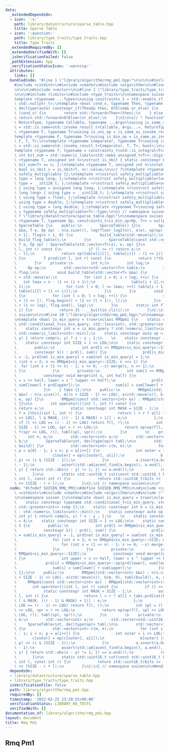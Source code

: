 ```yaml
---
data:
  _extendedDependsOn:
  - icon: ':x:'
    path: library/datastructure/sparse_table.hpp
    title: Sparse Table
  - icon: ':question:'
    path: library/type_traits/type_traits.hpp
    title: Type Traits
  _extendedRequiredBy: []
  _extendedVerifiedWith: []
  _isVerificationFailed: false
  _pathExtension: hpp
  _verificationStatusIcon: ':warning:'
  attributes:
    links: []
  bundledCode: "#line 1 \"library/algorithm/rmq_pm1.hpp\"\n\n\n\n#include <cassert>\n\
    #include <cstdint>\n#include <cmath>\n#include <algorithm>\n\n#line 1 \"library/datastructure/sparse_table.hpp\"\
    \n\n\n\n#include <vector>\n\n#line 1 \"library/type_traits/type_traits.hpp\"\n\
    \n\n\n#include <limits>\n#include <type_traits>\n\nnamespace suisen {\n// ! utility\n\
    template <typename ...Types>\nusing constraints_t = std::enable_if_t<std::conjunction_v<Types...>,\
    \ std::nullptr_t>;\ntemplate <bool cond_v, typename Then, typename OrElse>\nconstexpr\
    \ decltype(auto) constexpr_if(Then&& then, OrElse&& or_else) {\n    if constexpr\
    \ (cond_v) {\n        return std::forward<Then>(then);\n    } else {\n       \
    \ return std::forward<OrElse>(or_else);\n    }\n}\n\n// ! function\ntemplate <typename\
    \ ReturnType, typename Callable, typename ...Args>\nusing is_same_as_invoke_result\
    \ = std::is_same<std::invoke_result_t<Callable, Args...>, ReturnType>;\ntemplate\
    \ <typename F, typename T>\nusing is_uni_op = is_same_as_invoke_result<T, F, T>;\n\
    template <typename F, typename T>\nusing is_bin_op = is_same_as_invoke_result<T,\
    \ F, T, T>;\n\ntemplate <typename Comparator, typename T>\nusing is_comparator\
    \ = std::is_same<std::invoke_result_t<Comparator, T, T>, bool>;\n\n// ! integral\n\
    template <typename T, typename = constraints_t<std::is_integral<T>>>\nconstexpr\
    \ int bit_num = std::numeric_limits<std::make_unsigned_t<T>>::digits;\ntemplate\
    \ <typename T, unsigned int n>\nstruct is_nbit { static constexpr bool value =\
    \ bit_num<T> == n; };\ntemplate <typename T, unsigned int n>\nstatic constexpr\
    \ bool is_nbit_v = is_nbit<T, n>::value;\n\n// ?\ntemplate <typename T>\nstruct\
    \ safely_multipliable {};\ntemplate <>\nstruct safely_multipliable<int> { using\
    \ type = long long; };\ntemplate <>\nstruct safely_multipliable<long long> { using\
    \ type = __int128_t; };\ntemplate <>\nstruct safely_multipliable<unsigned int>\
    \ { using type = unsigned long long; };\ntemplate <>\nstruct safely_multipliable<unsigned\
    \ long long> { using type = __uint128_t; };\ntemplate <>\nstruct safely_multipliable<float>\
    \ { using type = float; };\ntemplate <>\nstruct safely_multipliable<double> {\
    \ using type = double; };\ntemplate <>\nstruct safely_multipliable<long double>\
    \ { using type = long double; };\ntemplate <typename T>\nusing safely_multipliable_t\
    \ = typename safely_multipliable<T>::type;\n\n} // namespace suisen\n\n\n#line\
    \ 7 \"library/datastructure/sparse_table.hpp\"\n\nnamespace suisen {\ntemplate\
    \ <typename T, typename Op, constraints_t<is_bin_op<Op, T>> = nullptr>\nclass\
    \ SparseTable {\n    public:\n        SparseTable() {}\n        SparseTable(std::vector<T>\
    \ &&a, T e, Op op) : n(a.size()), log(floor_log2(n)), e(e), op(op), table(log\
    \ + 1), flog(n + 1, 0) {\n            build_table(std::move(a));\n           \
    \ build_flog_table();\n        }\n        SparseTable(const std::vector<T> &a,\
    \ T e, Op op) : SparseTable(std::vector<T>(a), e, op) {}\n        T operator()(int\
    \ l, int r) const {\n            if (l >= r) return e;\n            int i = flog[r\
    \ - l];\n            return op(table[i][l], table[i][r - (1 << i)]);\n       \
    \ }\n        T prod(int l, int r) const {\n            return (*this)(l, r);\n\
    \        }\n    private:\n        int n;\n        int log;\n        T e;\n   \
    \     Op op;\n        std::vector<std::vector<T>> table;\n        std::vector<int>\
    \ flog;\n\n        void build_table(std::vector<T> &&a) {\n            table[0]\
    \ = std::move(a);\n            for (int i = 0; i < log; ++i) {\n             \
    \   int lmax = n - (1 << (i + 1));\n                table[i + 1].resize(lmax +\
    \ 1);\n                for (int l = 0; l <= lmax; ++l) table[i + 1][l] = op(table[i][l],\
    \ table[i][l + (1 << i)]);\n            }\n        }\n        void build_flog_table()\
    \ {\n            for (int l = 0; l < log; ++l) {\n                std::fill(flog.begin()\
    \ + (1 << l), flog.begin() + (1 << (l + 1)), l);\n            }\n            std::fill(flog.begin()\
    \ + (1 << log), flog.end(), log);\n        }\n        static int floor_log2(int\
    \ i) {\n            return 31 - __builtin_clz(i);\n        }\n};\n} // namespace\
    \ suisen\n\n\n#line 10 \"library/algorithm/rmq_pm1.hpp\"\n\nnamespace suisen {\n\
    \ntemplate <bool is_min_query = true>\nclass RMQpm1 {\n    static constexpr typename\
    \ std::conditional_t<is_min_query, std::less<int>, std::greater<int>> comp {};\n\
    \    static constexpr int e = is_min_query ? std::numeric_limits<int>::max() :\
    \ std::numeric_limits<int>::min();\n    static constexpr auto op = [](int x, int\
    \ y) { return comp(x, y) ? x : y ; };\n    \n    static constexpr int LOG = 4;\n\
    \    static constexpr int SIZE = 1 << LOG;\n\n    static constexpr class S {\n\
    \        public:\n            int prd[1 << RMQpm1<is_min_query>::SIZE];\n    \
    \        constexpr S() : prd(), sum() {\n                prd[is_min_query] = sum[is_min_query]\
    \ = -1, prd[not is_min_query] = sum[not is_min_query] = 1;\n                for\
    \ (int n = 2; n <= RMQpm1<is_min_query>::SIZE; n <<= 1) {\n                  \
    \  for (int s = (1 << n) - 1; s >= 0; --s) merge(s, n >> 1);\n               \
    \ }\n            }\n        private:\n            int sum[1 << RMQpm1<is_min_query>::SIZE];\n\
    \            constexpr void merge(int s, int half) {\n                int upper\
    \ = s >> half, lower = s ^ (upper << half);\n                prd[s] = RMQpm1<is_min_query>::op(prd[lower],\
    \ sum[lower] + prd[upper]);\n                sum[s] = sum[lower] + sum[upper];\n\
    \            }\n    } tabs {};\n\n    public:\n        RMQpm1(std::vector<int>\
    \ &&x) : n(x.size()), m((n + SIZE - 1) >> LOG), a(std::move(x)), b(m, 0), tabl(build(),\
    \ e, op) {}\n        RMQpm1(const std::vector<int> &x) : RMQpm1(std::vector<int>(x))\
    \ {}\n\n        int operator()(int l, int r) const {\n            if (l >= r)\
    \ return e;\n            static constexpr int MASK = SIZE - 1;\n            auto\
    \ f = [this](int l, int r) {\n                return l < r ? a[l] + tabs.prd[cut(b[l\
    \ >> LOG], l & MASK, ((r - 1) & MASK) + 1)] : e;\n            };\n           \
    \ if (l >> LOG == (r - 1) >> LOG) return f(l, r);\n            int spl = (l +\
    \ SIZE - 1) >> LOG, spr = r >> LOG;\n            return op(op(f(l, spl << LOG),\
    \ f(spr << LOG, r)), tabl(spl, spr));\n        }\n        \n    private:\n   \
    \     int n, m;\n        std::vector<int> a;\n        std::vector<std::uint16_t>\
    \ b;\n        SparseTable<int, decltype(op)> tabl;\n\n        std::vector<int>\
    \ build() {\n            std::vector<int> c(m, e);\n            for (int i = 0,\
    \ p = a[0] - 1; i < n; p = a[i++]) {\n                int outer = i >> LOG;\n\
    \                c[outer] = op(c[outer], a[i]);\n                b[outer] |= comp(a[i],\
    \ p) << (i & (SIZE - 1));\n            }\n            a.insert(a.begin(), a[0]\
    \ - 1);\n            assert(std::adjacent_find(a.begin(), a.end(), [](int x, int\
    \ y) { return std::abs(x - y) != 1; }) == a.end());\n            return c;\n \
    \       }\n\n        static std::uint16_t cut(const std::uint16_t bits, const\
    \ int l, const int r) {\n            return std::uint16_t(bits << (SIZE - r))\
    \ >> (SIZE - r + l);\n        }\n};\n} // namespace suisen\n\n\n"
  code: "#ifndef SUISEN_RMQ_PM1\n#define SUISEN_RMQ_PM1\n\n#include <cassert>\n#include\
    \ <cstdint>\n#include <cmath>\n#include <algorithm>\n\n#include \"library/datastructure/sparse_table.hpp\"\
    \n\nnamespace suisen {\n\ntemplate <bool is_min_query = true>\nclass RMQpm1 {\n\
    \    static constexpr typename std::conditional_t<is_min_query, std::less<int>,\
    \ std::greater<int>> comp {};\n    static constexpr int e = is_min_query ? std::numeric_limits<int>::max()\
    \ : std::numeric_limits<int>::min();\n    static constexpr auto op = [](int x,\
    \ int y) { return comp(x, y) ? x : y ; };\n    \n    static constexpr int LOG\
    \ = 4;\n    static constexpr int SIZE = 1 << LOG;\n\n    static constexpr class\
    \ S {\n        public:\n            int prd[1 << RMQpm1<is_min_query>::SIZE];\n\
    \            constexpr S() : prd(), sum() {\n                prd[is_min_query]\
    \ = sum[is_min_query] = -1, prd[not is_min_query] = sum[not is_min_query] = 1;\n\
    \                for (int n = 2; n <= RMQpm1<is_min_query>::SIZE; n <<= 1) {\n\
    \                    for (int s = (1 << n) - 1; s >= 0; --s) merge(s, n >> 1);\n\
    \                }\n            }\n        private:\n            int sum[1 <<\
    \ RMQpm1<is_min_query>::SIZE];\n            constexpr void merge(int s, int half)\
    \ {\n                int upper = s >> half, lower = s ^ (upper << half);\n   \
    \             prd[s] = RMQpm1<is_min_query>::op(prd[lower], sum[lower] + prd[upper]);\n\
    \                sum[s] = sum[lower] + sum[upper];\n            }\n    } tabs\
    \ {};\n\n    public:\n        RMQpm1(std::vector<int> &&x) : n(x.size()), m((n\
    \ + SIZE - 1) >> LOG), a(std::move(x)), b(m, 0), tabl(build(), e, op) {}\n   \
    \     RMQpm1(const std::vector<int> &x) : RMQpm1(std::vector<int>(x)) {}\n\n \
    \       int operator()(int l, int r) const {\n            if (l >= r) return e;\n\
    \            static constexpr int MASK = SIZE - 1;\n            auto f = [this](int\
    \ l, int r) {\n                return l < r ? a[l] + tabs.prd[cut(b[l >> LOG],\
    \ l & MASK, ((r - 1) & MASK) + 1)] : e;\n            };\n            if (l >>\
    \ LOG == (r - 1) >> LOG) return f(l, r);\n            int spl = (l + SIZE - 1)\
    \ >> LOG, spr = r >> LOG;\n            return op(op(f(l, spl << LOG), f(spr <<\
    \ LOG, r)), tabl(spl, spr));\n        }\n        \n    private:\n        int n,\
    \ m;\n        std::vector<int> a;\n        std::vector<std::uint16_t> b;\n   \
    \     SparseTable<int, decltype(op)> tabl;\n\n        std::vector<int> build()\
    \ {\n            std::vector<int> c(m, e);\n            for (int i = 0, p = a[0]\
    \ - 1; i < n; p = a[i++]) {\n                int outer = i >> LOG;\n         \
    \       c[outer] = op(c[outer], a[i]);\n                b[outer] |= comp(a[i],\
    \ p) << (i & (SIZE - 1));\n            }\n            a.insert(a.begin(), a[0]\
    \ - 1);\n            assert(std::adjacent_find(a.begin(), a.end(), [](int x, int\
    \ y) { return std::abs(x - y) != 1; }) == a.end());\n            return c;\n \
    \       }\n\n        static std::uint16_t cut(const std::uint16_t bits, const\
    \ int l, const int r) {\n            return std::uint16_t(bits << (SIZE - r))\
    \ >> (SIZE - r + l);\n        }\n};\n} // namespace suisen\n\n#endif // SUISEN_RMQ_PM1\n"
  dependsOn:
  - library/datastructure/sparse_table.hpp
  - library/type_traits/type_traits.hpp
  isVerificationFile: false
  path: library/algorithm/rmq_pm1.hpp
  requiredBy: []
  timestamp: '2022-02-25 23:20:55+09:00'
  verificationStatus: LIBRARY_NO_TESTS
  verifiedWith: []
documentation_of: library/algorithm/rmq_pm1.hpp
layout: document
title: Rmq Pm1
---
```

## Rmq Pm1